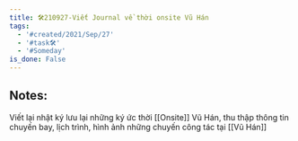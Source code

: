 ```yaml
---
title: 🛠️210927-Viết Journal về thời onsite Vũ Hán
tags:
  - '#created/2021/Sep/27'
  - '#task🛠️'
  - '#Someday'
is_done: False
---
```


## Notes:
Viết lại nhật ký lưu lại những ký ức thời [[Onsite]] Vũ Hán, thu thập thông tin chuyến bay, lịch trình, hình ảnh những chuyến công tác tại [[Vũ Hán]]